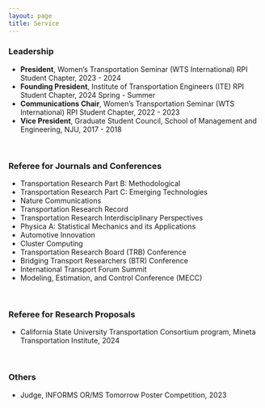 ```yaml
---
layout: page
title: Service
---
```



### Leadership

- **President**, Women’s Transportation Seminar (WTS International) RPI Student Chapter, 2023 - 2024
- **Founding President**, Institute of Transportation Engineers (ITE) RPI Student Chapter, 2024 Spring - Summer
- **Communications Chair**, Women’s Transportation Seminar (WTS International) RPI Student Chapter, 2022 - 2023
- **Vice President**, Graduate Student Council, School of Management and Engineering, NJU, 2017 - 2018

<br>

### Referee for Journals and Conferences 

- Transportation Research Part B: Methodological
- Transportation Research Part C: Emerging Technologies
- Nature Communications
- Transportation Research Record
- Transportation Research Interdisciplinary Perspectives
- Physica A: Statistical Mechanics and its Applications
- Automotive Innovation
- Cluster Computing
- Transportation Research Board (TRB) Conference
- Bridging Transport Researchers (BTR) Conference
- International Transport Forum Summit
- Modeling, Estimation, and Control Conference (MECC)

<br>

### Referee for Research Proposals 

- California State University Transportation Consortium program, Mineta Transportation Institute, 2024

<br>

### Others 

- Judge, INFORMS OR/MS Tomorrow Poster Competition, 2023


